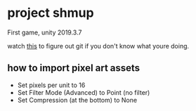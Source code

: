 # project shmup
First game, unity 2019.3.7

watch [this](https://youtu.be/qpXxcvS-g3g) to figure out git if you don't know what youre doing.

## how to import pixel art assets

* Set pixels per unit to 16
* Set Filter Mode (Advanced) to Point (no filter)
* Set Compression (at the bottom) to None